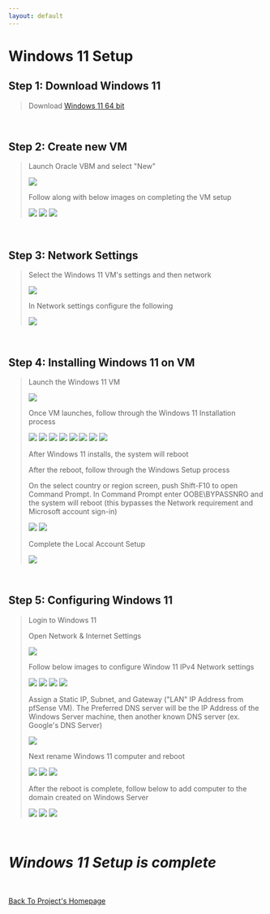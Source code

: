 ```yaml
---
layout: default
---
```


# Windows 11 Setup

## Step 1: Download Windows 11

> Download [Windows 11 64 bit](https://www.microsoft.com/en-us/software-download/windows11)

<br>

## Step 2: Create new VM

> Launch Oracle VBM and select "New"
>
> <img src="assets/Win11/Screenshot 2025-01-02 065719.png">
>
> Follow along with below images on completing the VM setup
>
> <img src="assets/Win11/Screenshot 2025-01-02 072028.png">
>
> <img src="assets/Win11/Screenshot 2025-01-02 072541.png">
>
> <img src="assets/Win11/Screenshot 2025-01-02 073024.png">

<br>

## Step 3: Network Settings

> Select the Windows 11 VM's settings and then network
>
> <img src="assets/Win11/Screenshot 2025-01-02 073758.png">
>
> In Network settings configure the following
> 
> <img src="assets/Win11/Screenshot 2025-01-02 073931.png">

<br>

## Step 4: Installing Windows 11 on VM

> Launch the Windows 11 VM
>
> <img src="assets/Win11/Screenshot 2025-01-02 074612.png">
>
> Once VM launches, follow through the Windows 11 Installation process
>
> <img src="assets/Win11/Screenshot 2025-01-02 074918.png">
>
> <img src="assets/Win11/Screenshot 2025-01-02 074927.png">
>
> <img src="assets/Win11/Screenshot 2025-01-02 075157.png">
>
> <img src="assets/Win11/Screenshot 2025-01-02 075300.png">
>
> <img src="assets/Win11/Screenshot 2025-01-02 075526.png">
>
> <img src="assets/Win11/Screenshot 2025-01-02 075607.png">
>
> <img src="assets/Win11/Screenshot 2025-01-02 075656.png">
>
> <img src="assets/Win11/Screenshot 2025-01-02 075748.png">
>
> After Windows 11 installs, the system will reboot
>
> After the reboot, follow through the Windows Setup process
>
> On the select country or region screen, push Shift-F10 to open Command Prompt. In Command Prompt enter OOBE\BYPASSNRO and the system will reboot (this bypasses the Network requirement and Microsoft account sign-in)
>
> <img src="assets/Win11/Screenshot 2025-01-02 081337.png">
>
> 
> <img src="assets/Win11/Screenshot 2025-01-02 082254.png">
>
> Complete the Local Account Setup
>
> <img src="assets/Win11/Screenshot 2025-01-02 082628.png">

<br>

## Step 5: Configuring Windows 11

> Login to Windows 11
>
> Open Network & Internet Settings
>
> <img src="assets/Win11/Screenshot 2025-01-02 083447.png">
>
> Follow below images to configure Window 11 IPv4 Network settings
>
> <img src="assets/Win11/Screenshot 2025-01-02 083544.png">
>
> <img src="assets/Win11/Screenshot 2025-01-02 083613.png">
>
> <img src="assets/Win11/Screenshot 2025-01-02 083732.png">
>
> <img src="assets/Win11/Screenshot 2025-01-02 084127.png">
>
> Assign a Static IP, Subnet, and Gateway ("LAN" IP Address from pfSense VM). The Preferred DNS server will be the IP Address of the Windows Server machine, then another known DNS server (ex. Google's DNS Server)
>
> <img src="assets/Win11/Screenshot 2025-01-02 084716.png">
>
> Next rename Windows 11 computer and reboot
>
> <img src="assets/Win11/Screenshot 2025-01-02 092417.png">
>
> <img src="assets/Win11/Screenshot 2025-01-02 092437.png">
>
> <img src="assets/Win11/Screenshot 2025-01-02 092446.png">
>
> After the reboot is complete, follow below to add computer to the domain created on Windows Server
>
> <img src="assets/Win11/Screenshot 2025-01-02 092931.png">
>
> <img src="assets/Win11/Screenshot 2025-01-02 093014.png">
>
> <img src="assets/Win11/Screenshot 2025-01-02 093318.png">

<br>

# _Windows 11 Setup is complete_

<br>

[Back To Project's Homepage](https://brismit25.github.io/Home-SOC-Lab-Setup/)
